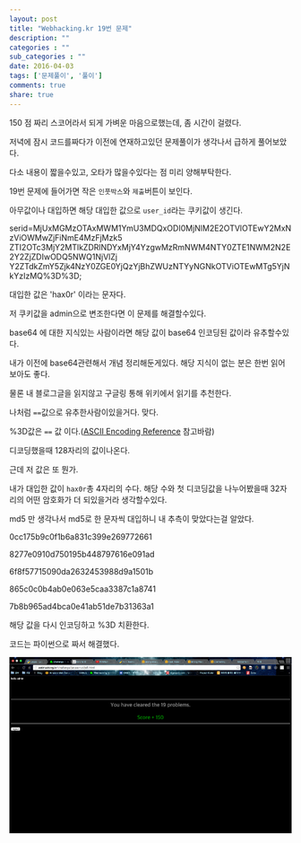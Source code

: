 ```yaml
---
layout: post
title: "Webhacking.kr 19번 문제"
description: ""
categories : ""
sub_categories : ""
date: 2016-04-03
tags: ['문제풀이', '풀이']
comments: true
share: true
---
```


150 점 짜리 스코어라서 되게 가벼운 마음으로했는데, 좀 시간이 걸렸다.

저녁에 잠시 코드를짜다가 이전에 연재하고있던 문제풀이가 생각나서 급하게 풀어보았다.

다소 내용이 짧을수있고, 오타가 많을수있다는 점 미리 양해부탁한다.

  

19번 문제에 들어가면 작은 `인풋박스`와 `제출`버튼이 보인다.

  

아무값이나 대입하면 해당 대입한 값으로 `user_id`라는 쿠키값이 생긴다.

serid=MjUxMGMzOTAxMWM1YmU3MDQxODI0MjNlM2E2OTVlOTEwY2MxNzViOWMwZjFiNmE4MzFjMzk5
ZTI2OTc3MjY2MTlkZDRlNDYxMjY4YzgwMzRmNWM4NTY0ZTE1NWM2N2E2Y2ZjZDIwODQ5NWQ1NjVlZj
Y2ZTdkZmY5Zjk4NzY0ZGE0YjQzYjBhZWUzNTYyNGNkOTViOTEwMTg5YjNkYzIzMQ%3D%3D;

대입한 값은 'hax0r' 이라는 문자다.

저 쿠키값을 admin으로 변조한다면 이 문제를 해결할수있다.

  

base64 에 대한 지식있는 사람이라면 해당 값이 base64 인코딩된 값이라 유추할수있다.

내가 이전에 base64관련해서 개념 정리해둔게있다. 해당 지식이 없는 분은 한번 읽어보아도 좋다.

물론 내 블로그글을 읽지않고 구글링 통해 위키에서 읽기를 추천한다.

  

나처럼 `==`값으로 유추한사람이있을거다. 맞다.

%3D값은 `==` 값 이다.([ASCII Encoding
Reference](http://www.w3schools.com/tags/ref_urlencode.asp) 참고바람)

  

디코딩했을때 128자리의 값이나온다.

근데 저 값은 또 뭔가.

내가 대입한 값이 `hax0r`총 4자리의 수다. 해당 수와 첫 디코딩값을 나누어봤을때 32자리의 어떤 암호화가 더 되있을거라 생각할수있다.

md5 만 생각나서 md5로 한 문자씩 대입하니 내 추측이 맞았다는걸 알았다.

  

0cc175b9c0f1b6a831c399e269772661

8277e0910d750195b448797616e091ad

6f8f57715090da2632453988d9a1501b

865c0c0b4ab0e063e5caa3387c1a8741

7b8b965ad4bca0e41ab51de7b31363a1

  

해당 값을 다시 인코딩하고 %3D 치환한다.

코드는 파이썬으로 짜서 해결했다.

![](/assets/images/posts/570/2576E150570000E81193A0.PNG)

  

